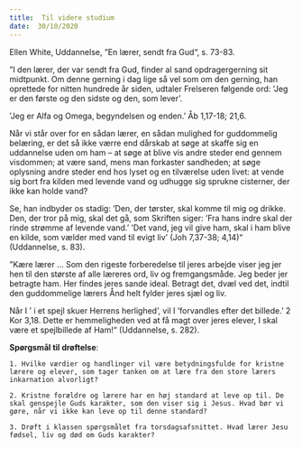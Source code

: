 ```yaml
---
title:  Til videre studium
date:  30/10/2020
---
```


Ellen White, Uddannelse, ”En lærer, sendt fra Gud“, s. 73-83.

”I den lærer, der var sendt fra Gud, finder al sand opdragergerning sit midtpunkt. Om denne gerning i dag lige så vel som om den gerning, han oprettede for nitten hundrede år siden, udtaler Frelseren følgende ord: ’Jeg er den første og den sidste og den, som lever’.

’Jeg er Alfa og Omega, begyndelsen og enden.’ Åb 1,17-18; 21,6.

Når vi står over for en sådan lærer, en sådan mulighed for guddommelig belæring, er det så ikke værre end dårskab at søge at skaffe sig en uddannelse uden om ham – at søge at blive vis andre steder end gennem visdommen; at være sand, mens man forkaster sandheden; at søge oplysning andre steder end hos lyset og en tilværelse uden livet: at vende sig bort fra kilden med levende vand og udhugge sig sprukne cisterner, der ikke kan holde vand?

Se, han indbyder os stadig: ’Den, der tørster, skal komme til mig og drikke. Den, der tror på mig, skal det gå, som Skriften siger: ’Fra hans indre skal der rinde strømme af levende vand.’ ’Det vand, jeg vil give ham, skal i ham blive en kilde, som vælder med vand til evigt liv’ (Joh 7,37-38; 4,14)“ (Uddannelse, s. 83).

”Kære lærer … Som den rigeste forberedelse til jeres arbejde viser jeg jer hen til den største af alle læreres ord, liv og fremgangsmåde. Jeg beder jer betragte ham. Her findes jeres sande ideal. Betragt det, dvæl ved det, indtil den guddommelige lærers Ånd helt fylder jeres sjæl og liv.

Når I ’ i et spejl skuer Herrens herlighed’, vil I ’forvandles efter det billede.’ 2 Kor 3,18. Dette er hemmeligheden ved at få magt over jeres elever, I skal være et spejlbillede af Ham!“ (Uddannelse, s. 282).

**Spørgsmål til drøftelse**:

`1.	Hvilke værdier og handlinger vil være betydningsfulde for kristne lærere og elever, som tager tanken om at lære fra den store lærers inkarnation alvorligt?`

`2.	Kristne forældre og lærere har en høj standard at leve op til. De skal genspejle Guds karakter, som den viser sig i Jesus. Hvad bør vi gøre, når vi ikke kan leve op til denne standard?`

`3.	Drøft i klassen spørgsmålet fra torsdagsafsnittet. Hvad lærer Jesu fødsel, liv og død om Guds karakter?`